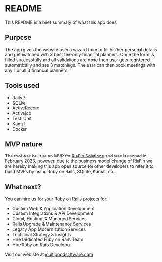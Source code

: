 # README

This README is a brief summary of what this app does:

## Purpose

The app gives the website user a wizard form to fill his/her personal details and get matched with 3 best fee-only financial planners. Once the form is filled successfully and all validations are done then user gets registered automatically and see 3 matchings. The user can then book meetings with any 1 or all 3 financial planners.

## Tools used

- Rails 7
- SQLite
- ActiveRecord
- Activejob
- Test::Unit
- Kamal
- Docker

## MVP nature

The tool was built as an MVP for [RiaFin Solutions](https://riafin.com/) and was launched in February 2023, however, due to the business model change of RiaFin we are hereby making this app open source for other developers to refer it to build MVPs by using Ruby on Rails, SQLite, Kamal, etc.

## What next?

You can hire us for your Ruby on Rails projects for:
- Custom Web & Application Development
- Custom Integrations & API Development
- Cloud, Hosting, & Managed Services
- Rails Upgrade & Maintenance Services
- Legacy App Modernization Services
- Technical Strategy & Insights
- Hire Dedicated Ruby on Rails Team
- Hire Ruby on Rails Developer

Visit our webiste at [multigoodsoftware.com](https://multigoodsoftware.com/)
